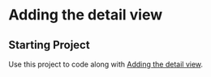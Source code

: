 # Adding the detail view

## Starting Project

Use this project to code along with [Adding the detail view](https://developer.apple.com/tutorials/app-dev-training/adding-the-detail-view).